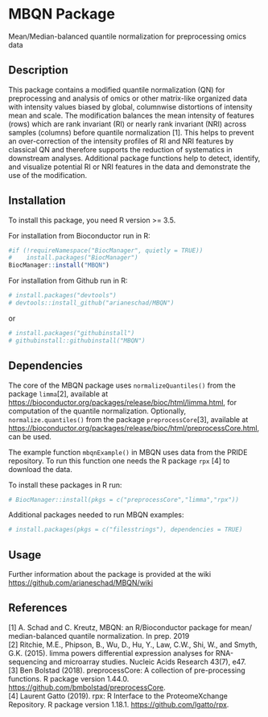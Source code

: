 
<!-- README.md is generated from README.Rmd. Please edit that file -->

# MBQN Package

Mean/Median-balanced quantile normalization for preprocessing omics data

## Description

This package contains a modified quantile normalization (QN) for
preprocessing and analysis of omics or other matrix-like organized data
with intensity values biased by global, columnwise distortions of
intensity mean and scale. The modification balances the mean intensity
of features (rows) which are rank invariant (RI) or nearly rank
invariant (NRI) across samples (columns) before quantile normalization
\[1\]. This helps to prevent an over-correction of the intensity
profiles of RI and NRI features by classical QN and therefore supports
the reduction of systematics in downstream analyses. Additional package
functions help to detect, identify, and visualize potential RI or NRI
features in the data and demonstrate the use of the modification.

## Installation

To install this package, you need R version \>= 3.5.

For installation from Bioconductor run in R:

``` r
#if (!requireNamespace("BiocManager", quietly = TRUE))
#    install.packages("BiocManager")
BiocManager::install("MBQN")
```

For installation from Github run in R:

``` r
# install.packages("devtools")
# devtools::install_github("arianeschad/MBQN")
```

or

``` r
# install.packages("githubinstall")
# githubinstall::githubinstall("MBQN")
```

## Dependencies

The core of the MBQN package uses `normalizeQuantiles()` from the
package `limma`\[2\], available at
<https://bioconductor.org/packages/release/bioc/html/limma.html>, for
computation of the quantile normalization. Optionally,
`normalize.quantiles()` from the package `preprocessCore`\[3\],
available at
<https://bioconductor.org/packages/release/bioc/html/preprocessCore.html>,
can be used. <br/>

The example function `mbqnExample()` in MBQN uses data from the PRIDE
repository. To run this function one needs the R package `rpx` \[4\] to
download the data. <br/>

To install these packages in R run: <br/>

``` r
# BiocManager::install(pkgs = c("preprocessCore","limma","rpx"))
```

Additional packages needed to run MBQN examples: <br/>

``` r
# install.packages(pkgs = c("filesstrings"), dependencies = TRUE)
```

## Usage

Further information about the package is provided at the wiki <br/>
<https://github.com/arianeschad/MBQN/wiki>

## References

\[1\] A. Schad and C. Kreutz, MBQN: an R/Bioconductor package for mean/
median-balanced quantile normalization. In prep. 2019 <br/> \[2\]
Ritchie, M.E., Phipson, B., Wu, D., Hu, Y., Law, C.W., Shi, W., and
Smyth, G.K. (2015). limma powers differential expression analyses for
RNA-sequencing and microarray studies. Nucleic Acids Research 43(7),
e47. <br/> \[3\] Ben Bolstad (2018). preprocessCore: A collection of
pre-processing functions. R package version 1.44.0.
<https://github.com/bmbolstad/preprocessCore>. <br/> \[4\] Laurent Gatto
(2019). rpx: R Interface to the ProteomeXchange Repository. R package
version 1.18.1. <https://github.com/lgatto/rpx>.
